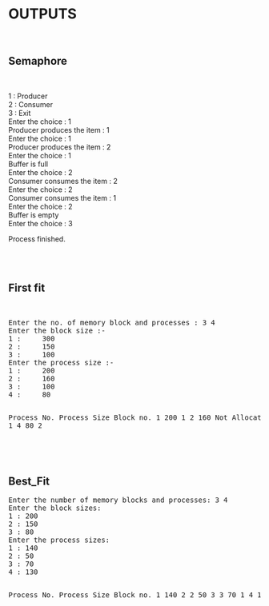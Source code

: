<h1>OUTPUTS</h1>
<br>
<h2>Semaphore </h2><br>
<p>1 : Producer<br>
2 : Consumer<br>
3 : Exit<br>
Enter the choice : 1<br>
Producer produces the item : 1<br>
Enter the choice : 1<br>
Producer produces the item : 2<br>
Enter the choice : 1<br>
Buffer is full<br>
Enter the choice : 2<br>
Consumer consumes the item : 2<br>
Enter the choice : 2<br>
Consumer consumes the item : 1<br>
Enter the choice : 2<br>
Buffer is empty<br>
Enter the choice : 3<br>

Process finished.</p><br><br>
<h2>First fit</h2><br>
<pre>Enter the no. of memory block and processes : 3 4
Enter the block size :- 
1 : 	300
2 : 	150
3 : 	100
Enter the process size :- 
1 : 	200
2 : 	160
3 : 	100
4 : 	80

Process No.	Process Size	Block no.
1		200		1
2		160		Not Allocated
3		100		1
4		80		2
</pre>
<br><br>
<h2>Best_Fit</h2>
<pre>Enter the number of memory blocks and processes: 3 4
Enter the block sizes:
1 : 200
2 : 150
3 : 80
Enter the process sizes:
1 : 140
2 : 50
3 : 70
4 : 130

Process No.	Process Size	Block no.
1		140		2
2		50		3
3		70		1
4		130		1
</pre>

